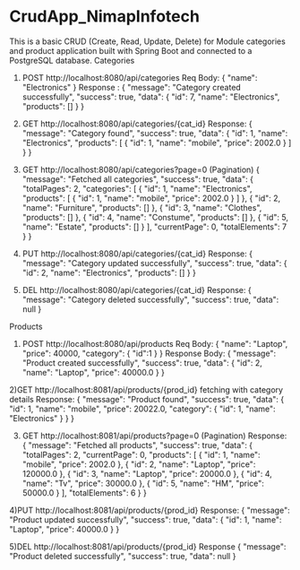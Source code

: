 # CrudApp_NimapInfotech
This is a basic CRUD (Create, Read, Update, Delete) for Module categories and product  application built with Spring Boot and connected to a PostgreSQL database.
Categories
1) POST http://localhost:8080/api/categories
Req Body:
{
  "name": "Electronics"
}
Response :
{
    "message": "Category created successfully",
    "success": true,
    "data": {
        "id": 7,
        "name": "Electronics",
        "products": []
    }
}


2) GET http://localhost:8080/api/categories/{cat_id}
Response:
{
    "message": "Category found",
    "success": true,
    "data": {
        "id": 1,
        "name": "Electronics",
        "products": [
            {
                "id": 1,
                "name": "mobile",
                "price": 2002.0
            }
        ]
    }
}


3) GET http://localhost:8080/api/categories?page=0   (Pagination)
{
    "message": "Fetched all categories",
    "success": true,
    "data": {
        "totalPages": 2,
        "categories": [
            {
                "id": 1,
                "name": "Electronics",
                "products": [
                    {
                        "id": 1,
                        "name": "mobile",
                        "price": 2002.0
                    }
]
            },
            {
                "id": 2,
                "name": "Furniture",
                "products": []
            },
            {
                "id": 3,
                "name": "Clothes",
                "products": []
            },
            {
                "id": 4,
                "name": "Constume",
                "products": []
            },
            {
                "id": 5,
                "name": "Estate",
                "products": []
            }
        ],
        "currentPage": 0,
        "totalElements": 7
    }
}


4) PUT http://localhost:8080/api/categories/{cat_id}
Response:
{
    "message": "Category updated successfully",
    "success": true,
    "data": {
        "id": 2,
        "name": "Electronics",
        "products": []
    }
}


5) DEL http://localhost:8080/api/categories/{cat_id}
Response:
{
    "message": "Category deleted successfully",
    "success": true,
    "data": null
}


Products 
1) POST http://localhost:8080/api/products
Req Body:
{
  "name": "Laptop",
  "price": 40000,
  "category": {
    "id":1
  }
}
Response Body:
{
    "message": "Product created successfully",
    "success": true,
    "data": {
        "id": 2,
        "name": "Laptop",
        "price": 40000.0
    }
}


2)GET http://localhost:8081/api/products/{prod_id}  fetching with category details
Response:
{
    "message": "Product found",
    "success": true,
    "data": {
        "id": 1,
        "name": "mobile",
        "price": 20022.0,
        "category": {
            "id": 1,
            "name": "Electronics"
        }
    }
}

3) GET http://localhost:8081/api/products?page=0   (Pagination)
Response:
{
    "message": "Fetched all products",
    "success": true,
    "data": {
        "totalPages": 2,
        "currentPage": 0,
        "products": [
            {
                "id": 1,
                "name": "mobile",
                "price": 2002.0
            },
            {
                "id": 2,
                "name": "Laptop",
                "price": 120000.0
            },
            {
                "id": 3,
                "name": "Laptop",
                "price": 20000.0
            },
            {
                "id": 4,
                "name": "Tv",
                "price": 30000.0
            },
            {
                "id": 5,
                "name": "HM",
                "price": 50000.0
            }
        ],
        "totalElements": 6
    }
}


4)PUT http://localhost:8081/api/products/{prod_id}
Response:
{
    "message": "Product updated successfully",
    "success": true,
    "data": {
        "id": 1,
        "name": "Laptop",
        "price": 40000.0
    }
}

5)DEL http://localhost:8081/api/products/{prod_id}
Response
{
    "message": "Product deleted successfully",
    "success": true,
    "data": null
}


